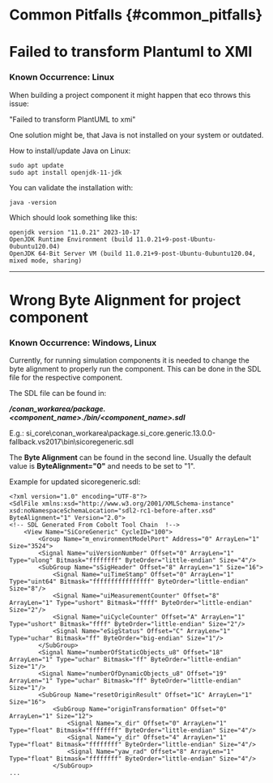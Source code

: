 Common Pitfalls {#common_pitfalls}
=====

# Failed to transform Plantuml to XMI
### Known Occurrence: Linux

When building a project component it might happen that eco throws this issue:

"Failed to transform PlantUML to xmi"

One solution might be, that Java is not installed on your system or outdated.

How to install/update Java on Linux:
```
sudo apt update
sudo apt install openjdk-11-jdk
```

You can validate the installation with:

```
java -version
```

Which should look something like this: 
```
openjdk version "11.0.21" 2023-10-17
OpenJDK Runtime Environment (build 11.0.21+9-post-Ubuntu-0ubuntu120.04)
OpenJDK 64-Bit Server VM (build 11.0.21+9-post-Ubuntu-0ubuntu120.04, mixed mode, sharing)
```

---


# Wrong Byte Alignment for project component 
### Known Occurrence: Windows, Linux

Currently, for running simulation components it is needed to change the byte alignment to properly run the component.
This can be done in the SDL file for the respective component.

The SDL file can be found in:

***<repo>/conan_workarea/package.<component_name>.<variant>/bin/<component_name>.sdl***

E.g.: si_core\conan_workarea\package.si_core.generic.13.0.0-fallback.vs2017\bin\sicoregeneric.sdl

The **Byte Alignment** can be found in the second line. Usually the default value is **ByteAlignment="0"** and needs to be set to "1".

Example for updated sicoregeneric.sdl:
```
<?xml version="1.0" encoding="UTF-8"?>
<SdlFile xmlns:xsd="http://www.w3.org/2001/XMLSchema-instance" xsd:noNamespaceSchemaLocation="sdl2-rc1-before-after.xsd" ByteAlignment="1" Version="2.0">
<!-- SDL Generated From Cobolt Tool Chain  !-->
    <View Name="SiCoreGeneric" CycleID="100">
        <Group Name="m_environmentModelPort" Address="0" ArrayLen="1" Size="3524">
        <Signal Name="uiVersionNumber" Offset="0" ArrayLen="1" Type="ulong" Bitmask="ffffffff" ByteOrder="little-endian" Size="4"/>
        <SubGroup Name="sSigHeader" Offset="8" ArrayLen="1" Size="16">
            <Signal Name="uiTimeStamp" Offset="0" ArrayLen="1" Type="uint64" Bitmask="ffffffffffffffff" ByteOrder="little-endian" Size="8"/>
            <Signal Name="uiMeasurementCounter" Offset="8" ArrayLen="1" Type="ushort" Bitmask="ffff" ByteOrder="little-endian" Size="2"/>
            <Signal Name="uiCycleCounter" Offset="A" ArrayLen="1" Type="ushort" Bitmask="ffff" ByteOrder="little-endian" Size="2"/>
            <Signal Name="eSigStatus" Offset="C" ArrayLen="1" Type="uchar" Bitmask="ff" ByteOrder="big-endian" Size="1"/>
        </SubGroup>
        <Signal Name="numberOfStaticObjects_u8" Offset="18" ArrayLen="1" Type="uchar" Bitmask="ff" ByteOrder="little-endian" Size="1"/>
        <Signal Name="numberOfDynamicObjects_u8" Offset="19" ArrayLen="1" Type="uchar" Bitmask="ff" ByteOrder="little-endian" Size="1"/>
        <SubGroup Name="resetOriginResult" Offset="1C" ArrayLen="1" Size="16">
            <SubGroup Name="originTransformation" Offset="0" ArrayLen="1" Size="12">
                <Signal Name="x_dir" Offset="0" ArrayLen="1" Type="float" Bitmask="ffffffff" ByteOrder="little-endian" Size="4"/>
                <Signal Name="y_dir" Offset="4" ArrayLen="1" Type="float" Bitmask="ffffffff" ByteOrder="little-endian" Size="4"/>
                <Signal Name="yaw_rad" Offset="8" ArrayLen="1" Type="float" Bitmask="ffffffff" ByteOrder="little-endian" Size="4"/>
            </SubGroup>
...
```